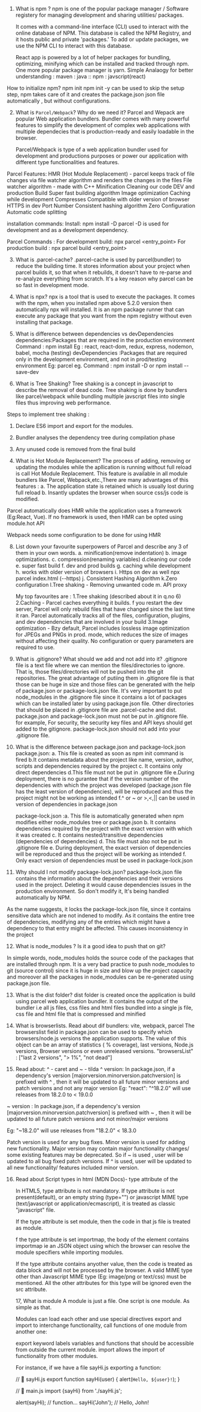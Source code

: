 1. What is npm ?
   npm is one of the popular package manager / Software registery for managing development and sharing utilities/ packages.

   It comes with a command-line interface (CLI) used to interact with the online database of NPM. This database is called the NPM Registry, and it hosts public and private 'packages.' To add or update packages, we use the NPM CLI to interact with this database.

   React app is powered by a lot of helper packages for bundling, optimizing, minifying which can be installed and tracked through npm.
   One more popular package manager is yarn.
   Simple Analaogy for better understanding : maven : java :: npm : javscript(react)

How to initialize npm?
npm init
npm init -y can be used to skip the setup step, npm takes care of it and creates the package.json json file automatically , but without configurations.

2. What is `Parcel/Webpack`? Why do we need it?
   Parcel and Wepack are popular Web application bundlers. Bundler comes with many powerful features to simplify the development of complex web applications with multiple dependecies that is production-ready and easily loadable in the browser.

   Parcel/Webpack is type of a web application bundler used for development and productions purposes or power our application with different type functionalities and features.

Parcel Features:
HMR (Hot Module Replacement) - parcel keeps track of file changes via file watcher algorithm and renders the changes in the files
File watcher algorithm - made with C++
Minification
Cleaning our code
DEV and production Build
Super fast building algorithm
Image optimization
Caching while development
Compresses
Compatible with older version of browser
HTTPS in dev
Port Number
Consistent hashing algorithm
Zero Configuration
Automatic code splitting

installation commands:
Install:
npm install -D parcel
-D is used for development and as a development dependency.

Parcel Commands :
For development build:
npx parcel <entry_point>
For production build :
npx parcel build <entry_point>

3. What is .parcel-cache?
   .parcel-cache is used by parcel(bundler) to reduce the building time. It stores information about your project when parcel builds it, so that when it rebuilds, it doesn't have to re-parse and re-analyze everything from scratch. It's a key reason why parcel can be so fast in development mode.

4. What is npx?
   npx is a tool that is used to execute the packages. It comes with the npm, when you installed npm above 5.2.0 version then automatically npx will installed. It is an npm package runner that can execute any package that you want from the npm registry without even installing that package.

5. What is difference between dependencies vs devDependencies
   dependencies:Packages that are required in the production environment
   Command : npm install <package-name>
   Eg : react, react-dom, redux, express, nodemon, babel, mocha (testing)
   devDependencies :Packages that are required only in the development environment, and not in prod/testing environment
   Eg: parcel
   eg. Command : npm install -D <package-name>or npm install --save-dev <package-name>

6. What is Tree Shaking?
   Tree shaking is a concept in javascript to describe the removal of dead code.
   Tree shaking is done by bundlers like parcel/webpack while bundling multiple javscript files into single files thus improving web performance.

Steps to implement tree shaking :

1.  Declare ES6 import and export for the modules.
2.  Bundler analyses the dependency tree during compilation phase
3.  Any unused code is removed from the final build

4.  What is Hot Module Replacement?
    The process of adding, removing or updating the modules while the apllication is running without full reload is call Hot Module Replacement. This feature is available in all module bundlers like Parcel, Webpack,etc.,There are many advantages of this features :
    a. The application state is retained which is usually lost during full reload
    b. Insantly updates the browser when source css/js code is modified.

Parcel automatically does HMR while the application uses a framework (Eg:React, Vue). If no framework is used, then HMR can be opted using module.hot API

Webpack needs some configuration to be done for using HMR

8. List down your favourite superpowers of Parcel and describe any 3 of them in your own words.
   a. minification(remove indentation)
   b. image optimizations.
   c. compression(renaming variables)
   d.cleaning our code
   e. super fast build
   f. dev and prod builds
   g. caching while development
   h. works with older version of browsers
   i. Https on dev as well npx parcel index.html (--https)
   j. Consistent Hashing Algorithm
   k.Zero configuration
   l.Tree shaking - Removing unwanted code
   m. API proxy

   My top favourites are : 1.Tree shaking (described about it in q.no 6) 2.Caching - Parcel caches everything it builds. f you restart the dev server, Parcel will only rebuild files that have changed since the last time it ran. Parcel automatically tracks all of the files, configuration, plugins, and dev dependencies that are involved in your build 3.Image optimization - Bzy default, Parcel includes lossless image optimization for JPEGs and PNGs in prod. mode, which reduces the size of images without affecting their quality. No configuration or query parameters are required to use.

9. What is .gitignore? What should we add and not add into it?
   .gitignore file is a text file where we can mention the files/directories to ignore. That is, those files/directories will not be pushed into the git repositories. The great advantage of putiing them in .gitignore file is that those can be huge in size and those files can be generated with the help of package.json or package-lock.json file. It's very important to put node_modules in the .gitignore file since it contains a lot of packages which can be installed later by using package.json file. Other directories that should be placed in .gitignore file are .parcel-cache and dist. package.json and package-lock.json must not be put in .gitignore file.
   for example, For security, the security key files and API keys should get added to the gitignore. package-lock.json should not add into your .gitignore file.
10. What is the difference between package.json and package-lock.json
    package.json: a. This file is created as soon as npm init command is fired
    b.It contains metadata about the project like name, version, author, scripts and dependencies required by the project
    c. It contains only direct dependencies
    d.This file must not be put in .gitignore file
    e.During deployment, there is no gurantee that if the version number of the dependencies with which the project was developed (package.json file has the least version of dependencies), will be reproduced and thus the project might not be working as intended
    f.^ or ~ or >,<,|| can be used in version of dependencies in package.json

    package-lock.json :a. This file is automatically generated when npm modifies either node_modules tree or package.json
    b. It contains dependencies required by the project with the exact version with which it was created
    c. It contains nested/transitive dependencies (dependencies of dependencies)
    d. This file must also not be put in .gitignore file
    e. During deployment, the exact version of dependencies will be reproduced and thus the project will be working as intended
    f. Only exact version of dependencies must be used in package-lock.json

11. Why should I not modify package-lock.json?
    package-lock.json file contains the information about the dependencies and their versions used in the project. Deleting it would cause dependencies issues in the production environment. So don't modify it, It's being handled automatically by NPM.

As the name suggests, it locks the package-lock.json file, since it contains sensitive data which are not indened to modify. As it contains the entire tree of dependencies, modifying any of the entries which might have a dependency to that entry might be affected. This causes inconsistency in the project

12. What is node_modules ? Is it a good idea to push that on git?

In simple words, node_modules holds the source code of the packages that are installed through npm. It is a very bad practice to push node_modules to git (source control) since it is huge in size and blow up the project capacity and moreover all the packages in node_modules can be re-generated using package.json file.

13. What is the dist folder?
    dist folder is created once the application is build using parcel web application bundler. It contains the output of the bundler i.e all js files, css files and html files bundled into a single js file, css file and html file that is compressed and minified

14. What is browserlists. Read about dif bundlers: vite, webpack, parcel
    The browserslist field in package.json can be used to specify which browsers/node.js versions the application supports. The value of this object can be an array of statistics ( % coverage), last versions, Node.js versions, Browser versions or even unreleased versions.
    "browsersList" : ["last 2 versions", "> 1%", "not dead"]

15. Read about: ^ - caret and ~ - tilda
    ^ version: In package.json, if a dependency's version [majorversion.minorversion.patchversion] is prefixed with ^ , then it will be updated to all future minor versions and patch versions and not any major version
    Eg: "react": "^18.2.0" will use releases from 18.2.0 to < 19.0.0

~ version : In package.json, if a dependency's version [majorversion.minorversion.patchversion] is prefixed with ~ , then it will be updated to all future patch versions and not minor/major versions

Eg: "~18.2.0" will use releases from "18.2.0" < 18.3.0

Patch version is used for any bug fixes. Minor version is used for adding new functionality. Major version may contain major functionality changes/ some existing features may be deprecated. So if ~ is used , user will be updated to all bug fixed patch versions. If ^ is used, user will be updated to all new functionality/ features included minor version.

16. Read about Script types in html (MDN Docs)-
    type attribute of the <script> tag indicates the type of script.Until HTML 4, type is a required attribute. The value of type can be any of the following :

<script type="" src="app.js"></script>

In HTML5, type attribute is not mandatory. If type attribute is not present(default), or an empty string (type="") or javascript MIME type (text/javascript or application/ecmascript), it is treated as classic "javascript" file.

<script type="module" src="app.js"></script>

If the type attribute is set module, then the code in that js file is treated as module.

<script type="importmap" src="app.js"></script>

f the type attribute is set importmap, the body of the element contains importmap ie an JSON object using which the browser can resolve the module specifiers while importing modules.

<script type="{$anyothervalue}" src="app.js"></script>

If the type attribute contains anyother value, then the code is treated as data block and will not be processed by the browser. A valid MIME type other than Javascript MIME type (Eg: image/png or text/css) must be mentioned. All the other attributes for this type will be ignored even the src attribute.

17, What is module
A module is just a file. One script is one module. As simple as that.

Modules can load each other and use special directives export and import to interchange functionality, call functions of one module from another one:

export keyword labels variables and functions that should be accessible from outside the current module.
import allows the import of functionality from other modules.

For instance, if we have a file sayHi.js exporting a function:

// 📁 sayHi.js
export function sayHi(user) {
alert(`Hello, ${user}!`);
}

// 📁 main.js
import {sayHi} from './sayHi.js';

alert(sayHi); // function...
sayHi('John'); // Hello, John!
